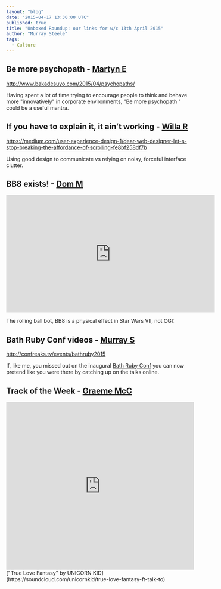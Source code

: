 ```yaml
---
layout: "blog"
date: "2015-04-17 13:30:00 UTC"
published: true
title: "Unboxed Roundup: our links for w/c 13th April 2015"
author: "Murray Steele"
tags:
  - Culture
---
```


## Be more psychopath - [Martyn E](http://www.unboxedconsulting.com/posts/martyn-evans)

http://www.bakadesuyo.com/2015/04/psychopaths/

Having spent a lot of time trying to encourage people to think and behave more "innovatively" in corporate environments, "Be more psychopath " could be a useful mantra.

## If you have to explain it, it ain’t working - [Willa R](http://www.unboxedconsulting.com/people/willa-roos)

https://medium.com/user-experience-design-1/dear-web-designer-let-s-stop-breaking-the-affordance-of-scrolling-fe8bf258df7b

Using good design to communicate vs relying on noisy, forceful interface clutter.

## BB8 exists! - [Dom M](http://www.unboxedconsulting.com/people/dominic-mason)

<iframe width="560" height="315" src="https://www.youtube.com/embed/ABzjUf3E_0c" frameborder="0" allowfullscreen></iframe>

The rolling ball bot, BB8 is a physical effect in Star Wars VII, not CGI:

## Bath Ruby Conf videos - [Murray S](http://www.unboxedconsulting.com/people/murray-steele)

http://confreaks.tv/events/bathruby2015

If, like me, you missed out on the inaugural [Bath Ruby Conf](http://2015.bathruby.org/) you can now pretend like you were there by catching up on the talks online.

## Track of the Week - [Graeme McC](http://www.unboxedconsulting.com/posts/graeme-mccubbin)

<iframe width="100%" height="450" scrolling="no" frameborder="no" src="https://w.soundcloud.com/player/?url=https%3A//api.soundcloud.com/tracks/25166076&amp;auto_play=false&amp;hide_related=false&amp;show_comments=true&amp;show_user=true&amp;show_reposts=false&amp;visual=true"></iframe>
["True Love Fantasy" by UNICORN KID](https://soundcloud.com/unicornkid/true-love-fantasy-ft-talk-to)
